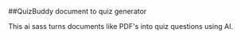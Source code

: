 ##QuizBuddy document to quiz generator

This ai sass turns documents like PDF's into quiz questions using AI.

